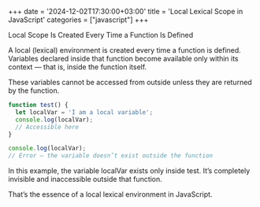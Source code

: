 +++
date = '2024-12-02T17:30:00+03:00'
title = 'Local Lexical Scope in JavaScript'
categories = ["javascript"]
+++

Local Scope Is Created Every Time a Function Is Defined

A local (lexical) environment is created every time a function is defined.
Variables declared inside that function become available only within its context — that is, inside the function itself.

These variables cannot be accessed from outside unless they are returned by the function.

```js
function test() {
  let localVar = 'I am a local variable';
  console.log(localVar); 
  // Accessible here
}

console.log(localVar); 
// Error — the variable doesn’t exist outside the function
```

In this example, the variable localVar exists only inside test.
It’s completely invisible and inaccessible outside that function.

That’s the essence of a local lexical environment in JavaScript.